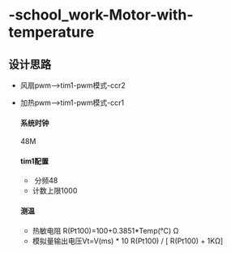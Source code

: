 # -school_work-Motor-with-temperature

## 设计思路

- 风扇pwm-->tim1-pwm模式-ccr2

- 加热pwm-->tim1-pwm模式-ccr1

  

  #### 系统时钟

  48M

  #### tim1配置

  - ​	分频48
  - 计数上限1000

  #### 测温
  - 热敏电阻 R(Pt100)=100+0.3851*Temp(℃) Ω
  - 模拟量输出电压Vt=V(ms) * 10 R(Pt100) / [ R(Pt100) + 1KΩ]